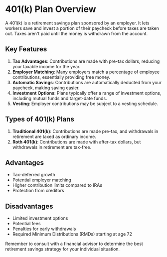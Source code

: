 # 401(k) Plan Overview

A 401(k) is a retirement savings plan sponsored by an employer. It lets workers save and invest a portion of their paycheck before taxes are taken out. Taxes aren't paid until the money is withdrawn from the account.

## Key Features

1. **Tax Advantages**: Contributions are made with pre-tax dollars, reducing your taxable income for the year.
2. **Employer Matching**: Many employers match a percentage of employee contributions, essentially providing free money.
3. **Automatic Savings**: Contributions are automatically deducted from your paycheck, making saving easier.
4. **Investment Options**: Plans typically offer a range of investment options, including mutual funds and target-date funds.
5. **Vesting**: Employer contributions may be subject to a vesting schedule.

## Types of 401(k) Plans

1. **Traditional 401(k)**: Contributions are made pre-tax, and withdrawals in retirement are taxed as ordinary income.
2. **Roth 401(k)**: Contributions are made with after-tax dollars, but withdrawals in retirement are tax-free.

## Advantages

- Tax-deferred growth
- Potential employer matching
- Higher contribution limits compared to IRAs
- Protection from creditors

## Disadvantages

- Limited investment options
- Potential fees
- Penalties for early withdrawals
- Required Minimum Distributions (RMDs) starting at age 72

Remember to consult with a financial advisor to determine the best retirement savings strategy for your individual situation.
